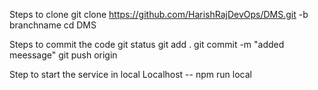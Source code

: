 Steps to clone 
    git clone https://github.com/HarishRajDevOps/DMS.git -b branchname
    cd DMS

Steps to commit the code 
    git status
    git add .
    git commit -m "added meessage"
    git push origin

Step to start the service in local
    Localhost -- npm run local